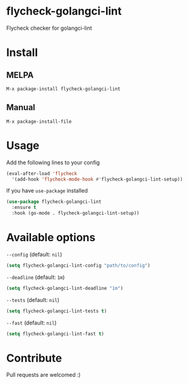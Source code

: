 # flycheck-golangci-lint
Flycheck checker for golangci-lint

# Install
## MELPA
```
M-x package-install flycheck-golangci-lint
```

## Manual
```
M-x package-install-file
```

# Usage
Add the following lines to your config
```lisp
(eval-after-load 'flycheck                                       
  '(add-hook 'flycheck-mode-hook #'flycheck-golangci-lint-setup))
```

If you have `use-package` installed
```lisp
(use-package flycheck-golangci-lint
  :ensure t
  :hook (go-mode . flycheck-golangci-lint-setup))
```

# Available options
`--config` (default: `nil`)
```lisp
(setq flycheck-golangci-lint-config "path/to/config")
```

`--deadline` (default: `1m`)
```lisp
(setq flycheck-golangci-lint-deadline "1m")
```

`--tests` (default: `nil`)
```lisp
(setq flycheck-golangci-lint-tests t)
```

`--fast` (default: `nil`)
```lisp
(setq flycheck-golangci-lint-fast t)
```

# Contribute
Pull requests are welcomed :)
